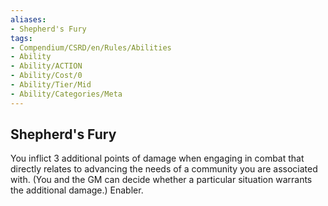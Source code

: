 ```yaml
---
aliases:
- Shepherd's Fury
tags:
- Compendium/CSRD/en/Rules/Abilities
- Ability
- Ability/ACTION
- Ability/Cost/0
- Ability/Tier/Mid
- Ability/Categories/Meta
---
```


  
## Shepherd's Fury  
You inflict 3 additional points of damage when engaging in combat that directly relates to advancing the needs of a community you are associated with. (You and the GM can decide whether a particular situation warrants the additional damage.) Enabler.